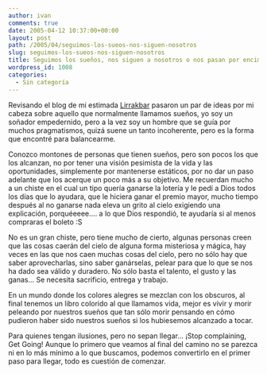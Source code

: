 ```yaml
---
author: ivan
comments: true
date: 2005-04-12 10:37:00+00:00
layout: post
path: /2005/04/seguimos-los-sueos-nos-siguen-nosotros
slug: seguimos-los-sueos-nos-siguen-nosotros
title: Seguimos los sueños, nos siguen a nosotros o nos pasan por encima?
wordpress_id: 1008
categories:
  - Sin categoría
---
```


Revisando el blog de mi estimada [Lirrakbar](http://lirrakbar.blogspot.com/2005/04/just-believe.html) pasaron un par de ideas por mi cabeza sobre aquello que normalmente llamamos sueños, yo soy un soñador empedernido, pero a la vez soy un hombre que se guía por muchos pragmatismos, quizá suene un tanto incoherente, pero es la forma que encontré para balancearme.

Conozco montones de personas que tienen sueños, pero son pocos los que los alcanzan, no por tener una visión pesimista de la vida y las oportunidades, simplemente por mantenerse estáticos, por no dar un paso adelante que los acerque un poco más a su objetivo. Me recuerdan mucho a un chiste en el cual un tipo quería ganarse la lotería y le pedí a Dios todos los días que lo ayudara, que le hiciera ganar el premio mayor, mucho tiempo después al no ganarse nada eleva un grito al cielo exigiendo una explicación, porquéeeee.... a lo que Dios respondió, te ayudaría si al menos compraras el boleto :S

No es un gran chiste, pero tiene mucho de cierto, algunas personas creen que las cosas caerán del cielo de alguna forma misteriosa y mágica, hay veces en las que nos caen muchas cosas del cielo, pero no sólo hay que saber aprovecharlas, sino saber ganárselas, pelear para que lo que se nos ha dado sea válido y duradero. No sólo basta el talento, el gusto y las ganas... Se necesita sacrificio, entrega y trabajo.

En un mundo donde los colores alegres se mezclan con los obscuros, al final tenemos un libro colorido al que llamamos vida, mejor es vivir y morir peleando por nuestros sueños que tan sólo morir pensando en cómo pudieron haber sido nuestros sueños si los hubiesemos alcanzado a tocar.

Para quienes tengan ilusiones, pero no sepan llegar... ¡Stop complaining, Get Going! Aunque lo primero que veamos al final del camino no se parezca ni en lo más mínimo a lo que buscamos, podemos convertirlo en el primer paso para llegar, todo es cuestión de comenzar.
